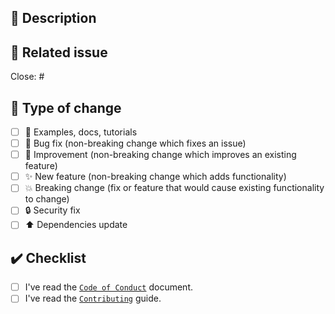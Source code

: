 ## 💌 Description

<!-- Add a more detailed description of the changes if needed. -->

## 🔗 Related issue

<!-- If your PR refers to a related issue, link it here. -->
Close: #

## 🔄️ Type of change

<!-- Mark with an `x` all the checkboxes that apply (like `[x]`) -->

- [ ] 📝 Examples, docs, tutorials
- [ ] 🐛 Bug fix (non-breaking change which fixes an issue)
- [ ] 🥂 Improvement (non-breaking change which improves an existing feature)
- [ ] ✨ New feature (non-breaking change which adds functionality)
- [ ] 💥 Breaking change (fix or feature that would cause existing functionality to change)
- [ ] 🔒 Security fix
- [ ] ⬆️ Dependencies update

## ✔️ Checklist

<!-- Mark with an `x` all the checkboxes (like `[x]`) -->

- [ ] I've read the [`Code of Conduct`](../blob/main/.github/CODE_OF_CONDUCT.md) document.
- [ ] I've read the [`Contributing`](../blob/main/.github/CONTRIBUTING.md) guide.
